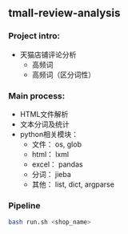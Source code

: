 ## tmall-review-analysis

### Project intro:
- 天猫店铺评论分析
    - 高频词
    - 高频词（区分词性）

### Main process:
- HTML文件解析
- 文本分词及统计
- python相关模块：
    - 文件： os, glob
    - html： lxml
    - excel： pandas
    - 分词： jieba
    - 其他： list, dict, argparse

### Pipeline
```bash
bash run.sh <shop_name>
```


